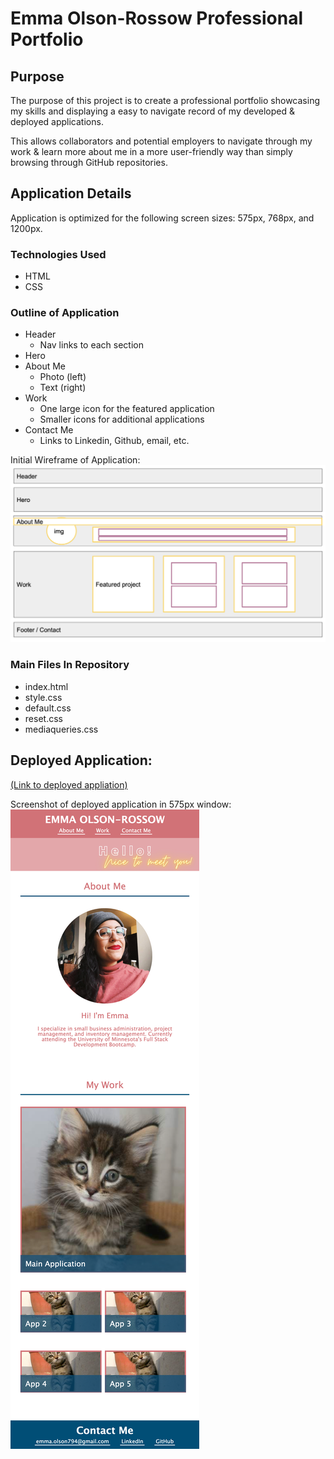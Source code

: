 # Emma Olson-Rossow Professional Portfolio

## Purpose
The purpose of this project is to create a professional portfolio showcasing my skills and displaying a easy to navigate record of my developed & deployed applications.

This allows collaborators and potential employers to navigate through my work & learn more about me in a more user-friendly way than simply browsing through GitHub repositories. 

## Application Details

Application is optimized for the following screen sizes: 575px, 768px, and 1200px.

### Technologies Used
- HTML
- CSS

### Outline of Application
- Header
    - Nav links to each section
- Hero
- About Me
    - Photo (left)
    - Text (right)
- Work
    - One large icon for the featured application
    - Smaller icons for additional applications
- Contact Me
    - Links to Linkedin, Github, email, etc. 

Initial Wireframe of Application:
![Initial Wireframe of Application](./assets/images/initial-wireframe.png)

### Main Files In Repository
- index.html
- style.css
- default.css
- reset.css
- mediaqueries.css

## Deployed Application:

[(Link to deployed appliation)](https://emmazart.github.io/emma-olson-rossow-portfilio/)

Screenshot of deployed application in 575px window:
![Portfolio Application Screenshot](./assets/images/portfilio-screenshot.png)

